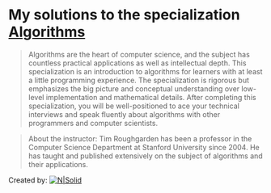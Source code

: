 # My solutions to the specialization [Algorithms](https://www.coursera.org/specializations/algorithms)
 
> Algorithms are the heart of computer science, and the subject has countless practical applications as well as intellectual depth. This specialization is an introduction to algorithms for learners with at least a little programming experience. The specialization is rigorous but emphasizes the big picture and conceptual understanding over low-level implementation and mathematical details. After completing this specialization, you will be well-positioned to ace your technical interviews and speak fluently about algorithms with other programmers and computer scientists.

> About the instructor: Tim Roughgarden has been a professor in the Computer Science Department at Stanford University since 2004. He has taught and published extensively on the subject of algorithms and their applications.

Created by: [![N|Solid](https://coursera-university-assets.s3.amazonaws.com/21/9a0294e2bf773901afbfcb5ef47d97/Stanford_Coursera-200x48_RedText_BG.png)](https://www.coursera.org/stanford)
